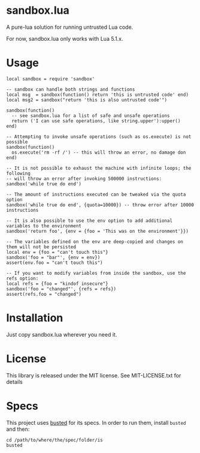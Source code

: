 sandbox.lua
===========

A pure-lua solution for running untrusted Lua code.

For now, sandbox.lua only works with Lua 5.1.x.

Usage
=====

    local sandbox = require 'sandbox'

    -- sandbox can handle both strings and functions
    local msg  = sandbox(function() return 'this is untrusted code' end)
    local msg2 = sandbox("return 'this is also untrusted code'")

    sandbox(function()
      -- see sandbox.lua for a list of safe and unsafe operations
      return ('I can use safe operations, like string.upper'):upper()
    end)

    -- Attempting to invoke unsafe operations (such as os.execute) is not possible
    sandbox(function()
      os.execute('rm -rf /') -- this will throw an error, no damage don
    end)

    -- It is not possible to exhaust the machine with infinite loops; the following
    -- will throw an error after invoking 500000 instructions:
    sandbox('while true do end')

    -- The amount of instructions executed can be tweaked via the quota option
    sandbox('while true do end', {quota=10000}) -- throw error after 10000 instructions

    -- It is also possible to use the env option to add additional variables to the environment
    sandbox('return foo', {env = {foo = 'This was on the environment'}})

    -- The variables defined on the env are deep-copied and changes on them will not be persisted
    local env = {foo = "can't touch this"}
    sandbox('foo = "bar"', {env = env})
    assert(env.foo = "can't touch this")

    -- If you want to modify variables from inside the sandbox, use the refs option:
    local refs = {foo = "kindof insecure"}
    sandbox('foo = "changed"', {refs = refs})
    assert(refs.foo = "changed")


Installation
============

Just copy sandbox.lua wherever you need it.

License
=======

This library is released under the MIT license. See MIT-LICENSE.txt for details

Specs
=====

This project uses [busted](http://olivinelabs.com/busted/) for its specs. In order to run them, install `busted` and then:

    cd /path/to/where/the/spec/folder/is
    busted





